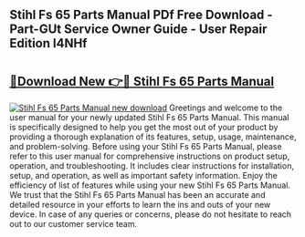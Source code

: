 ## Stihl Fs 65 Parts Manual PDf Free Download - Part-GUt Service Owner Guide - User Repair Edition l4NHf

# <h2><a href="http://bc60490.oget.top/?id=Stihl+Fs+65+Parts+Manual">🔗Download New 👉🔴 Stihl Fs 65 Parts Manual</a></h2>

[![Stihl Fs 65 Parts Manual new download](https://i.imgur.com/5g1atiW.png)](http://bc60490.oget.top/?id=Stihl+Fs+65+Parts+Manual)
Greetings and welcome to the user manual for your newly updated Stihl Fs 65 Parts Manual. This manual is specifically designed to help you get the most out of your product by providing a thorough explanation of its features, setup, usage, maintenance, and problem-solving. Before using your Stihl Fs 65 Parts Manual, please refer to this user manual for comprehensive instructions on product setup, operation, and troubleshooting. It includes clear instructions for installation, setup, and operation, as well as important safety information. Enjoy the efficiency of list of features while using your new Stihl Fs 65 Parts Manual. We trust that the Stihl Fs 65 Parts Manual has been an accurate and detailed resource in your efforts to learn the ins and outs of your new device. In case of any queries or concerns, please do not hesitate to reach out to our customer service team.
